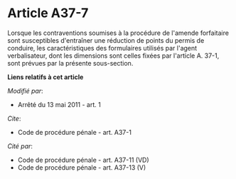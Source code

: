 # Article A37-7

Lorsque les contraventions soumises à la procédure de l'amende forfaitaire sont susceptibles d'entraîner une réduction de
points du permis de conduire, les caractéristiques des formulaires utilisés par l'agent verbalisateur, dont les dimensions
sont celles fixées par l'article A. 37-1, sont prévues par la présente sous-section.

**Liens relatifs à cet article**

_Modifié par_:

  - Arrêté du 13 mai 2011 - art. 1

_Cite_:

  - Code de procédure pénale - art. A37-1

_Cité par_:

  - Code de procédure pénale - art. A37-11 (VD)
  - Code de procédure pénale - art. A37-13 (V)
